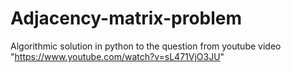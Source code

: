 ﻿# Adjacency-matrix-problem

Algorithmic solution in python to the question from youtube video 
"https://www.youtube.com/watch?v=sL471VjO3JU"
